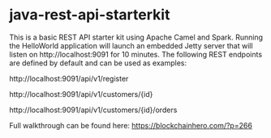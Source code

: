 # java-rest-api-starterkit

This is a basic REST API starter kit using Apache Camel and Spark. Running the HelloWorld application will launch an embedded Jetty server that will listen on http://localhost:9091 for 10 minutes. The following REST endpoints are defined by default and can be used as examples:

http://localhost:9091/api/v1/register

http://localhost:9091/api/v1/customers/{id}

http://localhost:9091/api/v1/customers/{id}/orders

Full walkthrough can be found here: https://blockchainhero.com/?p=266

